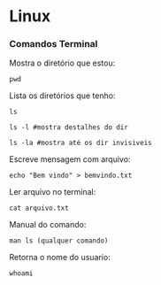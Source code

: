 # Linux

### Comandos Terminal 

Mostra o diretório que estou:
```linux
pwd
```
Lista os diretórios que tenho:

```
ls

ls -l #mostra destalhes do dir

ls -la #mostra até os dir invisiveis
```

Escreve mensagem com arquivo:

```
echo "Bem vindo" > bemvindo.txt
```

Ler arquivo no terminal:

```
cat arquivo.txt
```

Manual do comando:

```
man ls (qualquer comando)
```

Retorna o nome do usuario:

```
whoami
```
